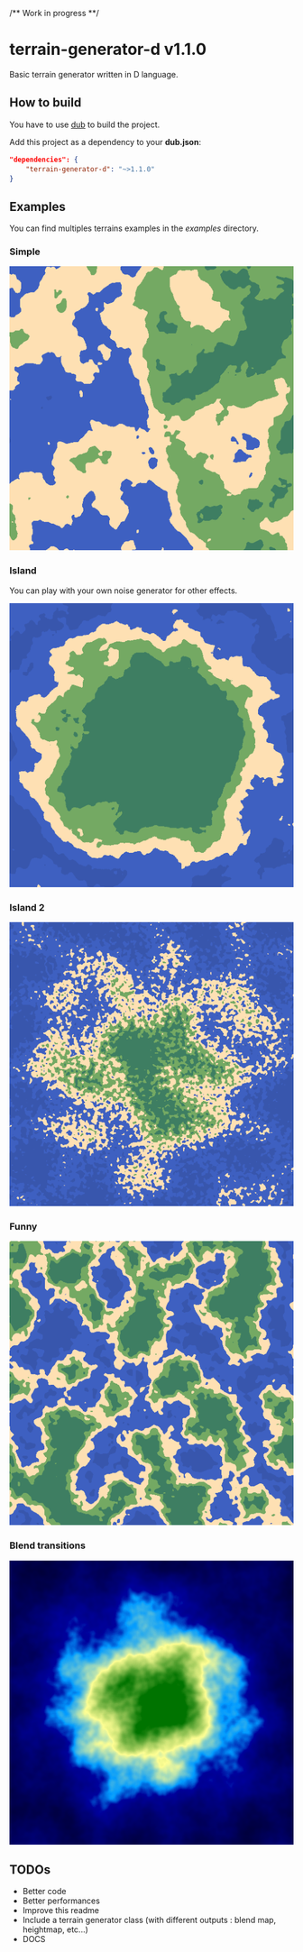 /** Work in progress **/

terrain-generator-d v1.1.0
===========

Basic terrain generator written in D language. 

## How to build

You have to use [dub](https://code.dlang.org/download) to build the project.

Add this project as a dependency to your **dub.json**:

```json
"dependencies": {
    "terrain-generator-d": "~>1.1.0"
}
```

## Examples

You can find multiples terrains examples in the *examples* directory.

### Simple

![Simple](https://github.com/aldocd4/terrain-generator-d/blob/master/examples/simple.png)

### Island

You can play with your own noise generator for other effects.

![Island](https://github.com/aldocd4/terrain-generator-d/blob/master/examples/island.png)

### Island 2

![Island 2](https://github.com/aldocd4/terrain-generator-d/blob/master/examples/island2.png)

### Funny

![Island 2](https://github.com/aldocd4/terrain-generator-d/blob/master/examples/funny.png)

### Blend transitions

![Blend transitions](https://github.com/aldocd4/terrain-generator-d/blob/master/examples/smooth.png)

## TODOs

* Better code
* Better performances
* Improve this readme
* Include a terrain generator class (with different outputs : blend map, heightmap, etc...)
* DOCS